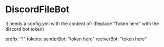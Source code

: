 # DiscordFileBot

It needs a config.yml with the content of:
(Replace "Token here" with the discord bot token)

prefix: "!"
tokens:
 senderBot: "token here"
 reciverBot: "token here"
